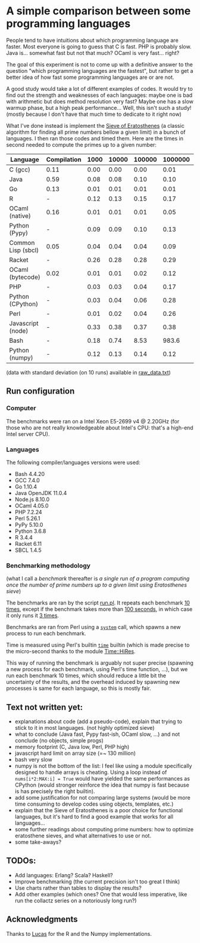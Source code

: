A simple comparison between some programming languages
===

People tend to have intuitions about which programming language are
faster. Most everyone is going to guess that C is fast. PHP is
probably slow. Java is... somewhat fast but not that much? OCaml is
very fast... right?

The goal of this experiment is not to come up with a definitive answer
to the question "which programming languages are the fastest", but
rather to get a better idea of how fast some programming languages are
or are not.

A good study would take a lot of different examples of codes. It would
try to find out the strength and weaknesses of each languages: maybe
one is bad with arithmetic but does method resolution very fast? Maybe
one has a slow warmup phase, but a high peak performance... Well, this
isn't such a study! (mostly because I don't have that much time to
dedicate to it right now)

What I've done instead is implement the [Sieve of
Eratosthenes](https://en.wikipedia.org/wiki/Sieve_of_Eratosthenes) (a
classic algorithm for finding all prime numbers bellow a given limit)
in a bunch of languages. I then ran those codes and timed them. Here
are the times in second needed to compute the primes up to a given number:

| **Language**        | Compilation | 1000 | 10000 | 100000 | 1000000 | 10000000 | 100000000 | 1000000000 |
| ------------------- | ----------- | ---- | ----- | ------ | ------- | -------- | --------- | ---------- |
| C (gcc)             | 0.11        | 0.00 | 0.00  | 0.00   | 0.01    | 0.06     | 1.10      | **13**     |
| Java                | 0.59        | 0.08 | 0.08  | 0.10   | 0.10    | 0.16     | 1.21      | **13**     |
| Go                  | 0.13        | 0.01 | 0.01  | 0.01   | 0.01    | 0.06     | 1.18      | **15**     |
| R                   | -           | 0.12 | 0.13  | 0.15   | 0.17    | 0.67     | 6.57      | **76**     |
| OCaml (native)      | 0.16        | 0.01 | 0.01  | 0.01   | 0.05    | 0.71     | 11.71     | **132**    |
| Python (Pypy)       | -           | 0.09 | 0.09  | 0.10   | 0.13    | 0.81     | 12.09     | **136**    |
| Common Lisp (sbcl)  | 0.05        | 0.04 | 0.04  | 0.04   | 0.09    | 0.79     | 12.37     | **149**    |
| Racket              | -           | 0.26 | 0.28  | 0.28   | 0.29    | 1.01     | 13.60     | **152**    |
| OCaml (bytecode)    | 0.02        | 0.01 | 0.01  | 0.02   | 0.12    | 1.18     | 15.33     | **175**    |
| PHP                 | -           | 0.03 | 0.03  | 0.04   | 0.17    | 2.27     | 24.03     | **280**    |
| Python (CPython)    | -           | 0.03 | 0.04  | 0.06   | 0.28    | 2.80     | 31.89     | **334**    |
| Perl                | -           | 0.01 | 0.02  | 0.04   | 0.26    | 3.84     | 43.51     | **507**    |
| Javascript (node)   | -           | 0.33 | 0.38  | 0.37   | 0.38    | 0.90     | 9.00      | **-**      |
| Bash                | -           | 0.18 | 0.74  | 8.53   | 983.6   | -        | -         | **-**      |
| Python (numpy)      | -           | 0.12 | 0.13  | 0.14   | 0.12    | 0.17     | 1.15      | **13**     |

(data with standard deviation (on 10 runs) available in [raw_data.txt](raw_data.txt))

## Run configuration

### Computer

The benchmarks were ran on a Intel Xeon E5-2699 v4 @ 2.20GHz (for
those who are not really knowledgeable about Intel's CPU: that's a
high-end Intel server CPU).


### Languages

The following compiler/languages versions were used:

 - Bash 4.4.20
 - GCC 7.4.0
 - Go 1.10.4
 - Java OpenJDK 11.0.4
 - Node.js 8.10.0
 - OCaml 4.05.0
 - PHP 7.2.24
 - Perl 5.26.1
 - PyPy 5.10.0
 - Python 3.6.8
 - R 3.4.4
 - Racket 6.11
 - SBCL 1.4.5

### Benchmarking methodology

(what I call a _benchmark_ thereafter is _a single run of a program
computing once the number of prime numbers up to a given limit using
Eratosthenes sieve_)

The benchmarks are ran by the script [run.pl](run.pl). It repeats each
benchmark [10 times](run.pl#L21), except if the benchmark takes more
than [100 seconds](run.pl#L23), in which case it only runs it [3
times](run.pl#L22).

Benchmarks are ran from Perl using a
[`system`](https://perldoc.perl.org/functions/system.html) call, which
spawns a new process to run each benchmark.

Time is measured using Perl's builtin
[`time`](https://perldoc.perl.org/functions/time.html) builtin (which
is made precise to the micro-second thanks to the module
[Time::HiRes](https://perldoc.perl.org/Time/HiRes.html).

This way of running the benchmark is arguably not super precise
(spawning a new process for each benchmark, using Perl's time
function, ...), but we run each benchmark 10 times, which should
reduce a little bit the uncertainty of the results, and the overhead
induced by spawning new processes is same for each language, so this
is mostly fair.


## Text not written yet:

 - explanations about code (add a pseudo-code), explain that trying to stick to it in most languages. (not highly optimized sieve)
 - what to conclude (Java fast, Pypy fast-ish, OCaml slow, ...) and not conclude (no objects, simple progs)
 - memory footprint (C, Java low, Perl, PHP high)
 - javascript hard limit on array size (=~ 130 million)
 - bash very slow
 - numpy is not the bottom of the list: I feel like using a module specifically designed to handle arrays is cheating. Using a loop instead of `nums[i*2:MAX:i] = True` would have yielded the same performances as CPython (would stronger reinforce the idea that numpy is fast because is has precisely the right builtin).
 - add some justification for not comparing large systems (would be more time consuming to develop codes using objects, templates, etc.)
 - explain that the Sieve of Eratosthenes is a poor choice for functional languages, but it's hard to find a good example that works for all languages...
 - some further readings about computing prime numbers: how to optimize eratosthene sieves, and what alternatives to use or not.
 - some take-aways?

## TODOs:

 - Add languages: Erlang? Scala? Haskell?
 - Improve benchmarking (the current precision isn't too great I think)
 - Use charts rather than tables to display the results?
 - Add other examples (which ones? One that would less imperative, like run the collactz series on a notoriously long run?)


## Acknowledgments

Thanks to [Lucas](https://github.com/lpeak) for the R and the Numpy implementations.
